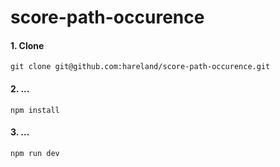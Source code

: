 # score-path-occurence

#### 1. Clone
```
git clone git@github.com:hareland/score-path-occurence.git
```

#### 2. ...
```
npm install
```

#### 3. ...
```
npm run dev
```
